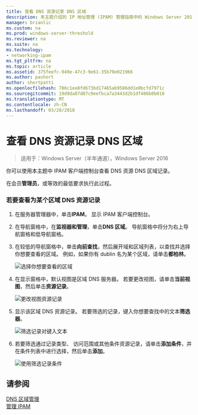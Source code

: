 ```yaml
---
title: 查看 DNS 资源记录 DNS 区域
description: 本主题介绍的 IP 地址管理 (IPAM) 管理指南中的 Windows Server 2016 的一部分。
manager: brianlic
ms.custom: na
ms.prod: windows-server-threshold
ms.reviewer: na
ms.suite: na
ms.technology:
- networking-ipam
ms.tgt_pltfrm: na
ms.topic: article
ms.assetid: 375feefc-949e-47c3-9e61-35b79e021966
ms.author: pashort
author: shortpatti
ms.openlocfilehash: 786c1ee8fd673bd17465ab9586dd1e0bcfd7971c
ms.sourcegitcommit: 19d9da87d87c9eefbca7a3443d2b1df486b0b010
ms.translationtype: MT
ms.contentlocale: zh-CN
ms.lasthandoff: 03/28/2018
---
```

# <a name="view-dns-resource-records-for-a-dns-zone"></a>查看 DNS 资源记录 DNS 区域

>适用于：Windows Server（半年通道），Windows Server 2016

你可以使用本主题中 IPAM 客户端控制台查看 DNS 资源 DNS 区域记录。  
  
在会员**管理员**，或等效的最低要求执行此过程。  
  
### <a name="to-view-dns-resource-records-for-a-zone"></a>若要查看为某个区域 DNS 资源记录  
  
1.  在服务器管理器中，单击**IPAM**。 显示 IPAM 客户端控制台。  
  
2.  在导航窗格中，在**监视器和管理**，单击**DNS 区域**。  导航窗格中将分为右上导航窗格和低导航窗格。  
  
3.  在较低的导航窗格中，单击**向前查找**，然后展开域和区域列表，以查找并选择你想要查看的区域。 例如，如果你有 dublin 名为某个区域，请单击**都柏林**。  
  
    ![选择你想要查看的区域](../../media/View-DNS-Resource-Records-for-a-DNS-Zone/ipam_DNSzones_01a.jpg)  

  
4.  在显示窗格中，默认视图是区域 DNS 服务器。 若要更改视图，请单击**当前视图**，然后单击**资源记录**。  
  
    ![更改视图资源记录](../../media/View-DNS-Resource-Records-for-a-DNS-Zone/ipam_Zone_RR_02.jpg)  
  
5.  显示该区域 DNS 资源记录。 若要筛选的记录，键入你想要查找中的文本**筛选器**。  
  
    ![筛选记录对键入文本](../../media/View-DNS-Resource-Records-for-a-DNS-Zone/ipam_DNSzones_01c.jpg)  
  
6.  若要筛选通过记录类型、 访问范围或其他条件资源记录，请单击**添加条件**，并在条件列表中进行选择，然后单击**添加**。  
  
    ![使用筛选记录条件](../../media/View-DNS-Resource-Records-for-a-DNS-Zone/ipam_DNSzones_01d.jpg)  
  
## <a name="see-also"></a>请参阅  
[DNS 区域管理](DNS-Zone-Management.md)  
[管理 IPAM](Manage-IPAM.md)  
  


